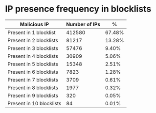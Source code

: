 # IP presence frequency in blocklists
| Malicious IP | Number of IPs | % |
|----|----|----|
| Present in 1 blocklist | 412580 | 67.48% |
| Present in 2 blocklists | 81217 | 13.28% |
| Present in 3 blocklists | 57476 | 9.40% |
| Present in 4 blocklists | 30909 | 5.06% |
| Present in 5 blocklists | 15348 | 2.51% |
| Present in 6 blocklists | 7823 | 1.28% |
| Present in 7 blocklists | 3709 | 0.61% |
| Present in 8 blocklists | 1977 | 0.32% |
| Present in 9 blocklists | 320 | 0.05% |
| Present in 10 blocklists | 84 | 0.01% |
